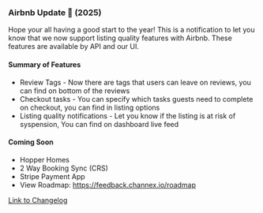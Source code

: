 ### Airbnb Update 🚀 (2025)

Hope your all having a good start to the year! This is a notification to let you know that we now support listing quality features with Airbnb. These features are available by API and our UI.

#### Summary of Features
- Review Tags - Now there are tags that users can leave on reviews, you can find on bottom of the reviews
- Checkout tasks - You can specify which tasks guests need to complete on checkout, you can find in listing options
- Listing quality notifications - Let you know if the listing is at risk of syspension, You can find on dashboard live feed
  

#### Coming Soon
- Hopper Homes
- 2 Way Booking Sync (CRS)
- Stripe Payment App
- View Roadmap: https://feedback.channex.io/roadmap

[Link to Changelog](https://docs.channex.io/changelog)
